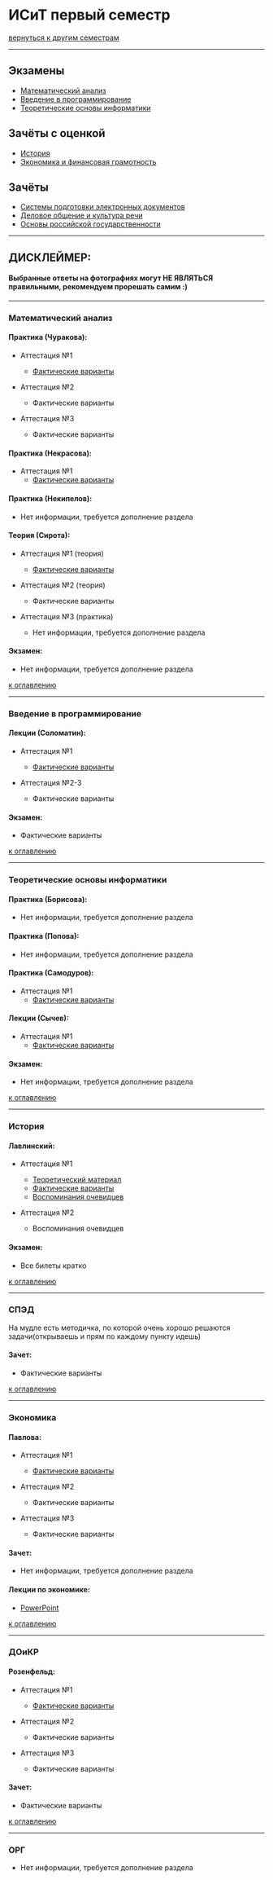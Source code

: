 # ИСиТ первый семестр
[вернуться к другим семестрам](isit.md)

***

## Экзамены
+ [Математический анализ](#Математический-анализ)
+ [Введение в программирование](#Введение-в-программирование)
+ [Теоретические основы информатики](#Теоретические-основы-информатики)

## Зачёты с оценкой
+ [История](#История)
+ [Экономика и финансовая грамотность](#Экономика)

## Зачёты
+ [Системы подготовки электронных документов](#СПЭД)
+ [Деловое общение и культура речи](#ДОиКР)
+ [Основы российской государственности](#ОРГ)

***

## ДИСКЛЕЙМЕР:
#### Выбранные ответы на фотографиях могут НЕ ЯВЛЯТЬСЯ правильными, рекомендуем прорешать самим :)

***

### Математический анализ

#### Практика (Чуракова):
+ Аттестация №1
  + [Фактические варианты](../subjects/1-sem/mathan/mathan-isit/mathan-pr-churakova-att-1-fact.md)

+ Аттестация №2
  + Фактические варианты

+ Аттестация №3
  + Фактические варианты

#### Практика (Некрасова):
+ Аттестация №1
  + [Фактические варианты](../subjects/1-sem/mathan/mathan-isit/mathan-pr-nekrasova-att1-fact.md)

#### Практика (Некипелов):
+ Нет информации, требуется дополнение раздела

#### Теория (Сирота):
+ Аттестация №1 (теория)
  + [Фактические варианты](../subjects/1-sem/mathan/mathan-isit/mathan-th-att-1-fact.md)

+ Аттестация №2 (теория)
  + Фактические варианты

+ Аттестация №3 (практика)
  + Нет информации, требуется дополнение раздела

#### Экзамен:
  + Нет информации, требуется дополнение раздела
  
[к оглавлению](#Экзамены)

***

### Введение в программирование

#### Лекции (Соломатин):
+ Аттестация №1
  + [Фактические варианты](../subjects/1-sem/enter-prog/enter-prog-att-1-fact.md)

+ Аттестация №2-3
  + Фактические варианты

#### Экзамен:
  + Фактические варианты

[к оглавлению](#Экзамены)

***

### Теоретические основы информатики

#### Практика (Борисова):
+ Нет информации, требуется дополнение раздела

#### Практика (Попова):
+ Нет информации, требуется дополнение раздела

#### Практика (Самодуров):
+ Аттестация №1
  + [Фактические варианты](../subjects/1-sem/toinf/toinf-pr-samodurov-att-1-fact.md)

#### Лекции (Сычев):
+ Аттестация №1
  + [Фактические варианты](../subjects/1-sem/toinf/toinf-th-att-1-fact.md)

#### Экзамен:
  + Нет информации, требуется дополнение раздела

[к оглавлению](#Экзамены)

***

### История

#### Лавлинский:
+ Аттестация №1
  + [Теоретический материал](../subjects/1-sem/hist/hist-att-1/hist-att-1-theory.md)
  + [Фактические варианты](../subjects/1-sem/hist/hist-att-1/hist-att-1-fact.md)
  + [Воспоминания очевидцев](../subjects/1-sem/hist/hist-att-1/hist-att-1-memories.md)

+ Аттестация №2
  + Воспоминания очевидцев

#### Экзамен:
  + Все билеты кратко

[к оглавлению](#Экзамены)

***

### СПЭД
На мудле есть методичка, по которой очень хорошо решаются задачи(открываешь и прям по каждому пункту идешь)

#### Зачет:
  + Фактические варианты

[к оглавлению](#Экзамены)

***

### Экономика

#### Павлова:
+ Аттестация №1
  + [Фактические варианты](../subjects/1-sem/economy/economy-att-1-fact.md)

+ Аттестация №2
  + Фактические варианты

+ Аттестация №3
  + Фактические варианты

#### Зачет:
  + Нет информации, требуется дополнение раздела

#### Лекции по экономике:
+ [PowerPoint](https://drive.google.com/drive/folders/1EhTxnwlJM0eSivPyDDbxhVddQrVcPUsE?usp=sharing)

[к оглавлению](#Экзамены)

***

### ДОиКР

#### Розенфельд:
+ Аттестация №1
  + [Фактические варианты](../subjects/1-sem/russian/russian-att-1-fact.md)

+ Аттестация №2
  + Фактические варианты

+ Аттестация №3
  + Фактические варианты

#### Зачет:
  + Фактические варианты

[к оглавлению](#Экзамены)

***

### ОРГ
+ Нет информации, требуется дополнение раздела
